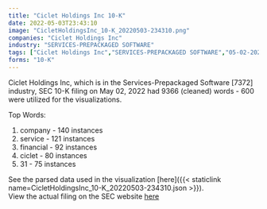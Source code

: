 ```yaml
---
title: "Ciclet Holdings Inc 10-K"
date: 2022-05-03T23:43:10
image: "CicletHoldingsInc_10-K_20220503-234310.png"
companies: "Ciclet Holdings Inc"
industry: "SERVICES-PREPACKAGED SOFTWARE"
tags: ["Ciclet Holdings Inc","SERVICES-PREPACKAGED SOFTWARE","05-02-2022","10-K"]
forms: "10-K"
---
```

Ciclet Holdings Inc, which is in the Services-Prepackaged Software [7372] industry, SEC 10-K filing on May 02, 2022 had 9366 (cleaned) words - 600 were utilized for the visualizations.

Top Words:
1. company - 140 instances
2. service - 121 instances
3. financial - 92 instances
4. ciclet - 80 instances
5. 31 - 75 instances


See the parsed data used in the visualization [here]({{< staticlink name=CicletHoldingsInc_10-K_20220503-234310.json >}}).  
View the actual filing on the SEC website [here](https://www.sec.gov/Archives/edgar/data/1699126/0001640334-22-000876.txt)